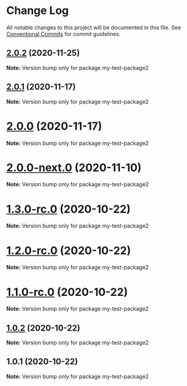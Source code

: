 # Change Log

All notable changes to this project will be documented in this file.
See [Conventional Commits](https://conventionalcommits.org) for commit guidelines.

## [2.0.2](https://github.com/vladar/lerna-repo/compare/my-test-package2@2.0.1...my-test-package2@2.0.2) (2020-11-25)

**Note:** Version bump only for package my-test-package2






## [2.0.1](https://github.com/vladar/lerna-repo/compare/my-test-package2@2.0.1-rc.3...my-test-package2@2.0.1) (2020-11-17)

**Note:** Version bump only for package my-test-package2





# [2.0.0](https://github.com/vladar/lerna-repo/compare/my-test-package2@2.0.0-next.1...my-test-package2@2.0.0) (2020-11-17)

**Note:** Version bump only for package my-test-package2






# [2.0.0-next.0](https://github.com/vladar/lerna-repo/compare/my-test-package2@1.3.0-rc.0...my-test-package2@2.0.0-next.0) (2020-11-10)

**Note:** Version bump only for package my-test-package2






# [1.3.0-rc.0](https://github.com/vladar/lerna-repo/compare/my-test-package2@1.2.0-rc.0...my-test-package2@1.3.0-rc.0) (2020-10-22)

**Note:** Version bump only for package my-test-package2





# [1.2.0-rc.0](https://github.com/vladar/lerna-repo/compare/my-test-package2@1.0.2...my-test-package2@1.2.0-rc.0) (2020-10-22)

**Note:** Version bump only for package my-test-package2





# [1.1.0-rc.0](https://github.com/vladar/lerna-repo/compare/my-test-package2@1.0.2...my-test-package2@1.1.0-rc.0) (2020-10-22)

**Note:** Version bump only for package my-test-package2






## [1.0.2](https://github.com/vladar/lerna-repo/compare/my-test-package2@1.0.1...my-test-package2@1.0.2) (2020-10-22)

**Note:** Version bump only for package my-test-package2





## 1.0.1 (2020-10-22)

**Note:** Version bump only for package my-test-package2
